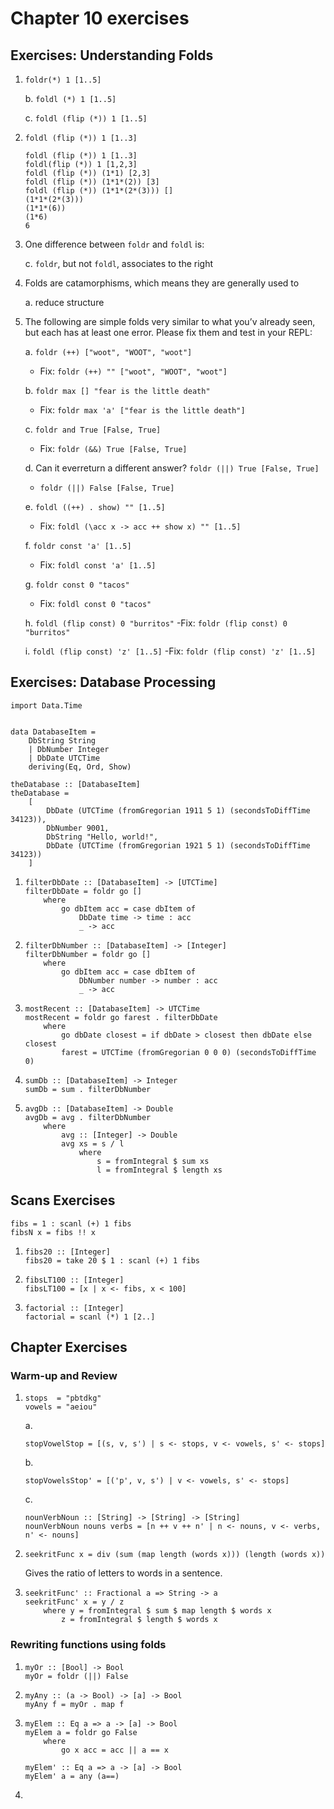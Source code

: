 # Chapter 10 exercises

## Exercises: Understanding Folds

1. `foldr(*) 1 [1..5]`

    b. `foldl (*) 1 [1..5]`

    c. `foldl (flip (*)) 1 [1..5]`

2. `foldl (flip (*)) 1 [1..3]`
    ```
    foldl (flip (*)) 1 [1..3]
    foldl(flip (*)) 1 [1,2,3]
    foldl (flip (*)) (1*1) [2,3]
    foldl (flip (*)) (1*1*(2)) [3]
    foldl (flip (*)) (1*1*(2*(3))) []
    (1*1*(2*(3)))
    (1*1*(6))
    (1*6)
    6
    ```

3. One difference between `foldr` and `foldl` is:

    c. `foldr`, but not `foldl`, associates to the right

4. Folds are catamorphisms, which means they are generally used to

    a. reduce structure

5. The following are simple folds very similar to what you’v already seen, but each has 
at least one error. Please fix them and test in your REPL:

    a. `foldr (++) ["woot", "WOOT", "woot"]`
    - Fix: `foldr (++) "" ["woot", "WOOT", "woot"]`

    b. `foldr max [] "fear is the little death"`
    - Fix: `foldr max 'a' ["fear is the little death"]`

    c. `foldr and True [False, True]`
    - Fix: `foldr (&&) True [False, True]`

    d. Can it everreturn a different answer? `foldr (||) True [False, True]`
    - `foldr (||) False [False, True]`

    e. `foldl ((++) . show) "" [1..5]`
    - Fix: `foldl (\acc x -> acc ++ show x) "" [1..5]`

    f. `foldr const 'a' [1..5]`
    - Fix: `foldl const 'a' [1..5]`

    g. `foldr const 0 "tacos"`
    - Fix: `foldl const 0 "tacos"`

    h. `foldl (flip const) 0 "burritos"`
    -Fix: `foldr (flip const) 0 "burritos"`

    i. `foldl (flip const) 'z' [1..5]`
    -Fix: `foldr (flip const) 'z' [1..5]`


## Exercises: Database Processing

```
import Data.Time


data DatabaseItem =
    DbString String
    | DbNumber Integer
    | DbDate UTCTime
    deriving(Eq, Ord, Show)

theDatabase :: [DatabaseItem]
theDatabase =
    [
        DbDate (UTCTime (fromGregorian 1911 5 1) (secondsToDiffTime 34123)),
        DbNumber 9001,
        DbString "Hello, world!",
        DbDate (UTCTime (fromGregorian 1921 5 1) (secondsToDiffTime 34123))
    ]
```

1.
    ```
    filterDbDate :: [DatabaseItem] -> [UTCTime]
    filterDbDate = foldr go []
        where
            go dbItem acc = case dbItem of
                DbDate time -> time : acc
                _ -> acc
    ```

2.
    ```
    filterDbNumber :: [DatabaseItem] -> [Integer]
    filterDbNumber = foldr go []
        where
            go dbItem acc = case dbItem of
                DbNumber number -> number : acc
                _ -> acc
    ```

3.
    ```
    mostRecent :: [DatabaseItem] -> UTCTime
    mostRecent = foldr go farest . filterDbDate
        where
            go dbDate closest = if dbDate > closest then dbDate else closest
            farest = UTCTime (fromGregorian 0 0 0) (secondsToDiffTime 0)
    ```

4.
    ```
    sumDb :: [DatabaseItem] -> Integer
    sumDb = sum . filterDbNumber
    ```

5.
    ```
    avgDb :: [DatabaseItem] -> Double
    avgDb = avg . filterDbNumber
        where
            avg :: [Integer] -> Double
            avg xs = s / l
                where
                    s = fromIntegral $ sum xs
                    l = fromIntegral $ length xs
    ```


## Scans Exercises

```
fibs = 1 : scanl (+) 1 fibs
fibsN x = fibs !! x
```

1.
    ```
    fibs20 :: [Integer]
    fibs20 = take 20 $ 1 : scanl (+) 1 fibs
    ```

2.
    ```
    fibsLT100 :: [Integer]
    fibsLT100 = [x | x <- fibs, x < 100]
    ```

3.
    ```
    factorial :: [Integer]
    factorial = scanl (*) 1 [2..]
    ```


## Chapter Exercises

### Warm-up and Review

1.
    ```
    stops  = "pbtdkg"
    vowels = "aeiou"
    ```

    a.
    ```
    stopVowelStop = [(s, v, s') | s <- stops, v <- vowels, s' <- stops]
    ```

    b.
    ```
    stopVowelsStop' = [('p', v, s') | v <- vowels, s' <- stops]
    ```

    c.
    ```
    nounVerbNoun :: [String] -> [String] -> [String]
    nounVerbNoun nouns verbs = [n ++ v ++ n' | n <- nouns, v <- verbs, n' <- nouns]
    ```

2.
    ```
    seekritFunc x = div (sum (map length (words x))) (length (words x))
    ```
    Gives the ratio of letters to words in a sentence.

3.
    ```
    seekritFunc' :: Fractional a => String -> a
    seekritFunc' x = y / z
        where y = fromIntegral $ sum $ map length $ words x
            z = fromIntegral $ length $ words x
    ```

### Rewriting functions using folds

1.
    ```
    myOr :: [Bool] -> Bool
    myOr = foldr (||) False
    ```

2.
    ```
    myAny :: (a -> Bool) -> [a] -> Bool
    myAny f = myOr . map f
    ```

3.
    ```
    myElem :: Eq a => a -> [a] -> Bool
    myElem a = foldr go False
        where
            go x acc = acc || a == x

    myElem' :: Eq a => a -> [a] -> Bool
    myElem' a = any (a==)
    ```

4.
    ```
    ```